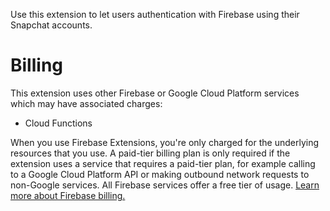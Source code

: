 <!-- 
This file provides your users an overview of your extension. All content is optional, but this is the recommended format. Your users will see the contents of this file when they run the `firebase ext:info` command.

Include any important functional details as well as a brief description for any additional setup required by the user (both pre- and post-installation).

Learn more about writing a PREINSTALL.md file in the docs:
https://firebase.google.com/docs/extensions/alpha/create-user-docs#writing-preinstall
-->

Use this extension to let users authentication with Firebase using their Snapchat accounts.

<!-- We recommend keeping the following section to explain how billing for Firebase Extensions works -->
# Billing

This extension uses other Firebase or Google Cloud Platform services which may have associated charges:

<!-- List all products the extension interacts with -->
- Cloud Functions

When you use Firebase Extensions, you're only charged for the underlying resources that you use. A paid-tier billing plan is only required if the extension uses a service that requires a paid-tier plan, for example calling to a Google Cloud Platform API or making outbound network requests to non-Google services. All Firebase services offer a free tier of usage. [Learn more about Firebase billing.](https://firebase.google.com/pricing)
